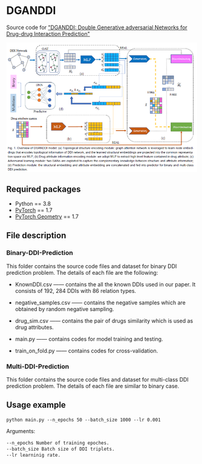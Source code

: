 # DGANDDI
Source code for ["DGANDDI: Double Generative adversarial Networks for Drug-drug Interaction Prediction"](https://ieeexplore.ieee.org/document/9963691)
   
![Overview DGANDDI framework](Framework.png)  

## Required packages
* Python == 3.8
* [PyTorch](https://pytorch.org/) == 1.7
* [PyTorch Geometry](https://pytorch-geometric.readthedocs.io/) == 1.7


## File description
### Binary-DDI-Prediction
This folder contains the source code files and dataset for binary DDI prediction problem. The details of each file are the following:

-  KnownDDI.csv —— contains the all the known DDIs used in our paper. It consists of 192, 284 DDIs with 86 relation types.

-  negative_samples.csv —— contains the negative samples which are obtained by random negative sampling.
 
-  drug_sim.csv —— contains the pair of drugs similarity which is used as drug attributes. 

- main.py —— contains codes for model training and testing.

-  train_on_fold.py —— contains codes for cross-validation.

### Multi-DDI-Prediction
This folder contains the source code files and dataset for multi-class DDI prediction problem. The details of each file are similar to binary case.



## Usage example 
    python main.py --n_epochs 50 --batch_size 1000 --lr 0.001

Arguments:

    --n_epochs Number of training epoches.
    --batch_size Batch size of DDI triplets.
    --lr learninig rate.
 
